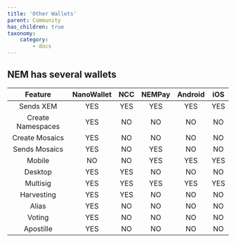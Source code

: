 ```yaml
---
title: 'Other Wallets'
parent: Community
has_children: true
taxonomy:
    category:
        - docs
---
```


## NEM has several wallets

|      Feature      | NanoWallet |  NCC  | NEMPay | Android | iOS |
| :---------------: | :--------: | :---: | :----: | :-----: | :-: |
|     Sends XEM     |    YES     |  YES  |  YES   |   YES   | YES |
| Create Namespaces |    YES     |  NO   |   NO   |   NO    | NO  |
|  Create Mosaics   |    YES     |  NO   |   NO   |   NO    | NO  |
|   Sends Mosaics   |    YES     |  NO   |  YES   |   NO    | NO  |
|      Mobile       |     NO     |  NO   |  YES   |   YES   | YES |
|      Desktop      |    YES     |  YES  |   NO   |   NO    | NO  |
|     Multisig      |    YES     |  YES  |  YES   |   YES   | YES |
|    Harvesting     |    YES     |  YES  |   NO   |   NO    | NO  |
|       Alias       |    YES     |  NO   |   NO   |   NO    | NO  |
|      Voting       |    YES     |  NO   |   NO   |   NO    | NO  |
|     Apostille     |    YES     |  NO   |   NO   |   NO    | NO  |
